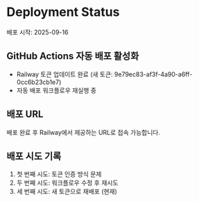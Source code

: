 # Deployment Status

배포 시작: 2025-09-16

## GitHub Actions 자동 배포 활성화
- Railway 토큰 업데이트 완료 (새 토큰: 9e79ec83-af3f-4a90-a6ff-0cc6b23cb1e7)
- 자동 배포 워크플로우 재실행 중

## 배포 URL
배포 완료 후 Railway에서 제공하는 URL로 접속 가능합니다.

## 배포 시도 기록
1. 첫 번째 시도: 토큰 인증 방식 문제
2. 두 번째 시도: 워크플로우 수정 후 재시도
3. 세 번째 시도: 새 토큰으로 재배포 (현재)

